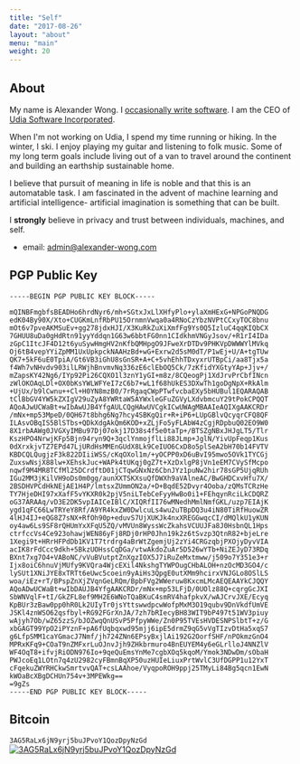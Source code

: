 ```yaml
---
title: "Self"
date: "2017-08-26"
layout: "about"
menu: "main"
weight: 20
---
```


## About

My name is Alexander Wong. I [occasionally write software](https://github.com/awwong1). I am the CEO of [Udia Software Incorporated](https://www.udia.ca).

When I'm not working on Udia, I spend my time running or hiking. In the winter, I ski. I enjoy playing my guitar and listening to folk music. Some of my long term goals include living out of a van to travel around the continent and building an earthship sustainable home.

I believe that pursuit of meaning in life is noble and that this is an automatable task. I am fascinated in the advent of machine learning and artificial intelligence- artificial imagination is something that can be built.

I **strongly** believe in privacy and trust between individuals, machines, and self.

* email: [admin@alexander-wong.com](mailto:admin@alexander-wong.com?Subject=Request%20for%20Attention)

## PGP Public Key

```text
-----BEGIN PGP PUBLIC KEY BLOCK-----

mQINBFmgbfsBEADHo6hrdNyr6/mh+SGtxJxLlXHfyPlo+ylaXmHExG+NPGoPNQDG
edK04By90X/Xto+CUGKmLnfRbPU15OrnmnVwqa0a4RNoCzYbzNVPtCCxyTOC8bnu
mOt6v7pveAKMSuEv+gg278jdxHJI/X3KuRkZuXiXmfFg9Ys0Q5IzluC4qqKIQbCX
7GHUU8uDa0gHdRtn91yyYddqn1G63w6bbtFG0nn1CIdkhmVNGyJsov/+R1rI4IDa
zGpC1ItcJF4D12t6yuSywHmgHV2nKfbQMHpgO9JFweXrDTDv9PHKVpDWWWYlMVkq
Oj6tB4vepYYiZpMM1UxUpkpckNAAHzBd+wG+Exrw2d5sM0dT/P1wEj+U/A+tgTUw
QK7+5kF6uE0TpiA/Gt6VB3iGhU8sGnSR+A+C+5vhEhhTDxyxrUTBpCi/aa8Tjx5a
f4Wh7vNHvdv903ilLRWjhBnvmvNq336zE6clEbOQ5Ck/7zKfidYXGtyYAp+Jjv+/
mZapsKY42Ng6/IYp92Pi26CQXO1l3znY1yGI+m8z/8CQeogPj1XdJrvPrCbfINcn
zWlOKOAqLDl+OX0bKsYWLWFYeI7zC6b7+wL1f68hUkES3DXwTh1goDgNpX+RkAlm
+UjUx/b9lCwnu++Cl+H0YN8mzB0/7rRgaqCWpPTwfvcbaEXy5bHUBul1EQARAQAB
tClBbGV4YW5kZXIgV29uZyA8YWRtaW5AYWxleGFuZGVyLXdvbmcuY29tPokCPQQT
AQoAJwUCWaBt+wIbAwUJB4YfgAULCQgHAwUVCgkICwUWAgMBAAIeAQIXgAAKCRDr
/mNx+mp53MpeD/0QH67t8bhg6Ng7hcy4SBKgQir+R+iP6+LUpGBlvQcyqrCFQ8QF
ILAsvOBqIS5BlSTbs+QDkXdgAkQm6KOD+xZLjFo5yFLAbW4zCgjRDpbuQ02EO9W0
8X1rbAAWg0JVGXyIMBu97Dj07okj17D38s4f5e0taTp+/BTSZgNBxJHJgLT5/Tlr
KszHPO4NrwjKFp5Bjn94ryn9Q+3qclYnmojflLi88JLmp+JglN/YivUpFeqp1Kus
0dXrxkjvTZ7EPd47LjURdHsMMEnGUdX8Lk9CeIUO6CxD8o5plSeA2bH70b14FVTV
KBDCQLQugjzF3k822DIiiWSS/cKqOXol1m/+yOCPP0xD6uBvI95mwo5OVk1TYCGj
ZuxswNsjX88lw+XEhskJuc+WAPk4tUKqj0gZ7t+XzDxlgP8jVn1eEM7CVySfMcpo
nqwf9M4MR8TCfMl25DCrdftD01jCTqwGNxNz6CbnJYz1puNw2hir78sGP5UjqRUh
IGu2MM3jKilVH9oDs0m0gg/aunXXTSKXsuQfDWXh9aVAlneAC/BwGHDCxvHfu7X/
2BSDHVPCdHkNEjAE1H4P/lmtsxZUmmON2a/+D+BqdE52Dvyr4Ooba/zQMsTCRzHe
TY7HjeDHI97xXafF5vYKXR0k2pjV5niLTebCeFyyHwBo0i1+FEhqynRciLkCDQRZ
oG37ARAAq/vD3E2DK5vpIAICeIBlC/XIQRfII76wMNedhMmlNmfGKL/uzp7EIAjK
ygd1qFC66LwTRYeY8Rf/A9YR4kxZW0DwlcuLs4wu2uTBpDQ3u4iN80TiRfHuowZR
4lHJ4IJ+eQG8Z7sNX+RfOh90p+eduvS7UjXUKJk4nxXREGGwqcCI/dMQlkU1yKUN
oy4aw6Ls9SF8rQHUmYxXFqU5ZQ/vMVUn8WyssWcZkahsVCUUJFa8J0HsbnQL1Hps
ctrfccVs4Ce923ohawjWEN86yFj8RDj0rHP0Jhn19k2z6tSvzp3QtnR82+bjeLre
1Xegi9t+HRrHFPdDb1KV1T7trdrg4aBrWtZgemjUj2zYi4CRGzqbjPXOjyDyvVIA
acIK8rFdCcc9dkh+5BkzUOHssCqDGa/vtwAkdoZuAr5D526wYTb+NiZEJyD73RDq
BXnt7xg7O4+VABoNC/vVuBVutptZnXgzIOX5J7iRuZeMxtmww/j509o7Y351e3+r
Ijx8oiC6hnuVjMUfy9KVQra4WjcEXil4NkshgTYWPOugCHbALOH+nzOcMD3GO4/c
lySUt1XNiJYE8xTRTt6eUwc5coein9yAiHs3QpgE0utXMm9hcirxVNJGLo8OSlLS
woa/iEz+rT/BPspZnXjZVqnGeLRQm/BpbFVg2WWeruw8KxcmLMcAEQEAAYkCJQQY
AQoADwUCWaBt+wIbDAUJB4YfgAAKCRDr/mNx+mp53LFjD/0UOlz88Q+cqrgGcJXI
SbWNVqlF+tI/GkZFL8ef9MH2E6WNoTQaBKuC4smRV4hafpkvX/wAJCrvJXE/Ecyq
KpBUr3zBaw0pp0hR0Lk2UIyTr0jsYttswwdpcwWofpMxM3O19qubv9DnVkdfUmVE
JSKl4znWSO62qsfbyl+RG92FGrXnJA/7zh7bRIecyBH83WIT9bP497t51WV3piuy
wAjyh7Ob/wZ65zzS/bJOZwqQnUSvP5PfpyWWe/Zn0P95TVEsHVDESNPSlbtT+z/G
xbGAGT99YpO2iPYznF+pA6fUqbqxwd95mjj6ipE5drmZ9qG5vVgTIzvDtHa5xqS7
g6LfpSMM1caYGmacJ7Nmf/jh724ZNn6EPsyBxjlAi192G2OorfSHF/nPOkmzGnO4
MPRxKFq9+COaT9nZMFxrLuOJnvJjh9ZHkbrmuro4BnEUYEM4y6eGLrlloJ4NNZlV
WF4OqT8+ifvjRiODN976Io+9qeQuEmsYnMe7cgbXOq5kqoM/Ymok3NDwDm/sObaH
PWJcoEq1LOtn7q4zU2982cyFBmnBqXP50uzHUIeLiuxPrtWvlC3UfDGPP1u12YxT
cFqekuZWYRHCkwSmrtvvQAT+csLAAhoe/VyqpoROH9ppj25TMyLi84Bg5qcn1EwN
kWOaBcXBgDCHUn754v+3MPEWkg==
=9gZs
-----END PGP PUBLIC KEY BLOCK-----
```

## Bitcoin

`3AG5RaLx6jN9yrj5buJPvoY1QozDpyNzGd`
[![3AG5RaLx6jN9yrj5buJPvoY1QozDpyNzGd](/img/The_price_for_a_free_world.png)
](bitcoin:3AG5RaLx6jN9yrj5buJPvoY1QozDpyNzGd?message=The%20price%20for%20a%20free%20world.&time=1503791385)
